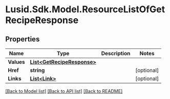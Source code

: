 # Lusid.Sdk.Model.ResourceListOfGetRecipeResponse
## Properties

Name | Type | Description | Notes
------------ | ------------- | ------------- | -------------
**Values** | [**List&lt;GetRecipeResponse&gt;**](GetRecipeResponse.md) |  | 
**Href** | **string** |  | [optional] 
**Links** | [**List&lt;Link&gt;**](Link.md) |  | [optional] 

[[Back to Model list]](../README.md#documentation-for-models) [[Back to API list]](../README.md#documentation-for-api-endpoints) [[Back to README]](../README.md)

